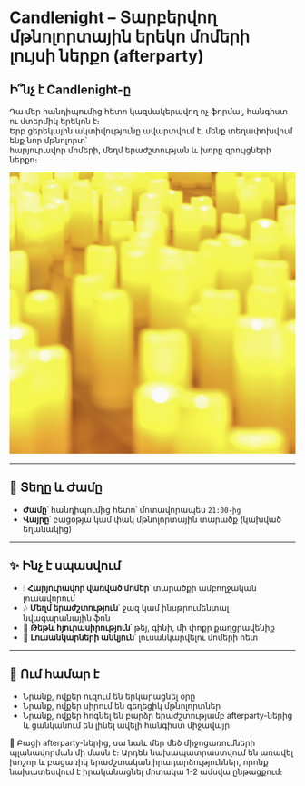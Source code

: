 # Candlenight – Տարբերվող մթնոլորտային երեկո մոմերի լույսի ներքո (afterparty)

## Ի՞նչ է Candlenight-ը

Դա մեր հանդիպումից հետո կազմակերպվող ոչ ֆորմալ, հանգիստ ու մտերմիկ երեկոն է։  
Երբ ցերեկային ակտիվությունը ավարտվում է, մենք տեղափոխվում ենք նոր մթնոլորտ՝  
հարյուրավոր մոմերի, մեղմ երաժշտության և խորը զրույցների ներքո։

![cover](candlenight-cover.png)

---

## 📍 Տեղը և Ժամը

- **Ժամը**՝ հանդիպումից հետո՝ մոտավորապես `21:00-ից`
- **Վայրը**՝ բացօթյա կամ փակ մթնոլորտային տարածք (կախված եղանակից)

---

## ✨ Ինչ է սպասվում

- 🕯 **Հարյուրավոր վառված մոմեր**՝ տարածքի ամբողջական լուսավորում
- 🎶 **Մեղմ երաժշտություն**՝ ջազ կամ ինսթրումենտալ նվագարանային ֆոն
- 🍷 **Թեթև հյուրասիրություն**՝ թեյ, գինի, մի փոքր քաղցրավենիք
- 📸 **Լուսանկարների անկյուն**՝ լուսանկարվելու մոմերի հետ

---

## 📣 Ում համար է

- Նրանք, ովքեր ուզում են երկարացնել օրը
- Նրանք, ովքեր սիրում են գեղեցիկ մթնոլորտներ
- Նրանք, ովքեր հոգնել են բարձր երաժշտությամբ afterparty-ներից
  և ցանկանում են լինել ավելի հանգիստ միջավայր

🎉 Բացի afterparty-ներից, սա նաև մեր մեծ միջոցառումների պլանավորման մի մասն է։
Արդեն նախապատրաստվում են առավել խոշոր և բացառիկ երաժշտական իրադարձություններ, որոնք նախատեսվում է իրականացնել մոտակա 1-2 ամսվա ընթացքում։



